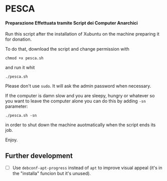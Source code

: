 # PESCA

#### Preparazione Effettuata tramite Script dei Computer Anarchici

Run this script after the installation of Xubuntu on the machine preparing it for donation.

To do that, download the script and change permission with

    chmod +x pesca.sh
    
and run it whit

    ./pesca.sh
    
Please don't use `sudo`. It will ask the admin password when necessary.
    
If the computer is damn slow and you are sleepy, hungry or whatever so you want to leave the computer alone you can do this by adding `-sn` parameter:

    ./pesca.sh -sn
    
in order to shut down the machine auotmatically when the script ends its job.

Enjoy.

## Further development

- [ ] Use `debconf-apt-progress` instead of `apt` to improve visual appeal (it's in the "installa" funcion but it's unused).
